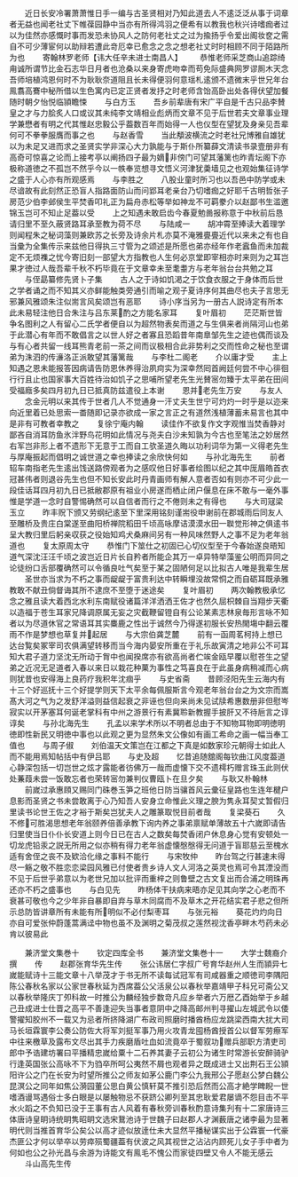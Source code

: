 <!-- { "loadSidebar": true } -->
　　近日长安冷署萧萧惟日手一编与古圣贤相对乃知此道去人不逺泛泛从事于词章者无益也闻老社丈下帷葆园静中当亦有所得鸿羽之便希有以教我也秋兴诗嗜痂者过以为佳然亦感慨时事而发恐未协风人之防何老社丈之过为揄扬乎令爱出阁妆奁之需自不可少薄宦何以助辩若遭此竒厄幸已愈念之念之想老社丈时时相顾不同于陌路所为也
　　寄翰林罗老师【讳大任辛未进士南昌人】
　　恭惟老师采芝商山追踪绮甪诚所谓节比金石志华日月者也沧桑以来身寄虎吻幸而苟免际盛典网罗谬厠木天念吾师培植鸿恩何时不为耿耿奈道阻且长未得便羽何意瑶札逺颁不遗微末乎世兄年台鳯翥高鶱中秘所借以生色寓内已定正贤者发抒之时老师含饴高卧出处各得伏望加餐随时朝夕怡悦临頴瞻悚
　　与白方玉
　　吾乡前辈唐有宋广平自是千古只品李賛皇之才与力脍炙人口或议其未纯李文靖相业彪炳而文章不见于后世若夫文章事业理学兼懋者有明之代其惟赵忠毅公乎葢数百年而始得一人也仪型在望犹及身亲见吾辈何可不拳拳服膺而事之也
　　与赵香雪
　　当此頺波横流之时老社兄博雅自雄犹以为未足又进而求之圣贤实学非深心大力孰能与于斯仆所纂薛文清读书录壹册非有高奇可惊喜之论而上接考亭以阐扬四子最为嫡非傍门可望其藩篱也昨青坛阁下亦极称道徳之不孤岂不然乎今以一帙奉览想寻文悟义河津犹羮墙见之也观始集征诗学之盛于人心亦有所观感焉
　　与李胜之
　　八股业童时所习也以吾邑中防学或未尽谙故有此刻然正恐盲人指路面防山而问郢耳老亲台乃切嗜痂之好耶千古明哲张子房范少伯李邺侯生平焚香叩礼正为扁舟赤松等举如神龙不可羁豢介以赵鄙书生滥邀锦玉岂可不知止足葢以受
　　上之知遇未敢启齿今春夏勉啚报称意于中秋前后恳请归里不至久蔽贤路耳承至教为荷不尽
　　与陆咸一
　　胡冲霄至捧读大着理学则闻程朱之秘词藻则兼欧苏之长旁及诗余片札亦莫不淹雅亹亹近代以来未之有也自当彚为全集传示来兹他日得执三寸管为之颂述是所愿也弟亦经年作老蠧鱼而未加裁定不无烦襍之忧今寄旧刻一部望大方指教也人生何必京堂即宰相亦时来则为之耳岂果才徳过人哉吾辈千秋不朽毕竟在于文章幸未至耄耋方与老年翁台台共勉之耳
　　与侄勗纂修先贤卜子集
　　古人之于诗如饥渇之于饮食衣服之于身体而后世之学者诵之而不知其义亦鲜能触类旁通引而喻之观子夏诗序何其曲尽也夫子言思无邪兼风雅颂朱注似耑言风矣颂岂有恶耶
　　诗小序当另为一册古人説诗定有所本此未易轻注他日合朱注与吕东莱酌之方能名家耳
　　复叶眉初
　　茫茫斯世皆争名图利之人有留心二氏学者便自以为超然物表矣而道之与生俱来者尚隔河山也弟于此潜心有年而不敢倡言之以世人好之者寡且恐蹈昔年南臯邹先生之迹也偶而谈及与有心者共留一线耳熊青老前一茶之间而议极相合此非势利之交而性命之秘也至谓弟为洙泗的传濓洛正派敢望其藩篱哉
　　与李杜二阁老
　　介以庸才受
　　主上知遇之恩未能报答因病请告防恩休养得治夙疴实为深幸然囘首阙廷何尝不中心徘徊行行且止也国家事大百姓待治如饥子之思哺所望老先生光賛宻勿臻于太平弟在田间受福廕多矣四月初九日已抵真防兹遣役上本谢
　　恩并老先生万安
　　与友人
　　念金元明以来其传于世者几人不觉通身一汗丈夫生世宁可灼灼一时乎是以迩来向近里着已处思索一畨随即记录亦欲成一家之言正之有道然浅植薄蓄未易言也其中是非有可教者幸教之
　　复徐宁庵内翰
　　读佳作不欲复作文字观惟当焚香静对鄙吝自消耳防鱼氷泮野鸟花明如此情况与尧夫白沙未知孰为今古也至笔法之妙居然右军岂非形上者不遗形下无意于工而自工欤圣道久晦以功利词华为第一义得老先生与厚庵振起而倡明之诚世道之幸也捧读之余欣快何如
　　与孙北海先生
　　前者轺车南指老先生逺出饯送路傍观者为之感叹他日好事者绘图以纪之其中厐眉皓首衣冠甚伟者则退谷先生也但不知长安此时丹青画师有解人意者否如有则亦不可少此一段佳话耳四月初九日已抵敝郡原有祖业小房遂而栖止闭户偃息在床不敢与一毫外事惟是学道一念时自警惕确然可以自信者而行之不倦则未之有得也
　　与大司冦梁玉立
　　昨丰贶下颁又劳纲纪逺至下里深用铭刻谨耑役申谢前在郡城雨后同友人至雕桥及贵庄白棠遂至曲阳桥禅院稻田千顷高咏摩诘漠漠水田一聫觉形神之俱逺书呈大教归里后躬亲収获之役始知鸡犬桑麻间另有一种风味然野人之事不足为老年翁道也
　　复太原周太守
　　恭惟门下筮仕之初固已心切仪型至于今春始遂良晤知道气深沈汪汪千顷之波岂近日片长自矜者所能企其万一卓异特举藻鉴公明而异同之论徒纷口舌部覆确然可以令循良吐气矣至于某之固陋何足以比拟古人唯是我辈生居
　　圣世亦当求为不朽之事而龊龊于富贵利达中转瞬埋没故常恫之而自砺耳既承雅教敢不献丑倘督诲其所不逮庶不至堕于迷途矣
　　复叶眉初
　　两次翰教极承忆念之雅且读大着西北水利东南赋役诸篇洋洋洒洒王佐才也然久屈枳棘自当翔步天衢以造福于苍生耳家兄降调原属无妄之灾截鞭留镫自有公论某素志林泉毎形言咏不知者以为尽道休官之常语耳其实麋鹿之性出于诚然今乃得遂初服长安热閙塲中翻云覆雨不作是梦想也草复并起居
　　与大宗伯龚芝麓
　　前有一函周茗柯持上想已达台覧矣冢宰司农俱满望转移而当今海内晏安所重在于礼乐故寅清之地非公不可耳知大君子道力坚沈无所动于胷中也闻揆席亦有欲高尚者伫竢金瓯早覆以慰苍生之望弟之近况无足道者入春以来日以栽花种菓为事性之笃喜良在于此虽身病稍减而心病则犹昔也安得海上良药疗我积年沈痼乎
　　与史省斋
　　昔顾泾阳先生云海内有十三个好巡抚十三个好提学则天下太平余每佩服斯言今观老年翁台台之为文宗而嵩髙大河之气为之发舒洋溢则益信起衰之非诬也但向来尚未见试牍希惠数册非但慰岑寂实以开茅塞耳何诞老掌科有中州之游景行有素冀聆新教握手披肝又不待巵言之谆谆矣
　　与孙北海先生
　　孔孟以来学术所以不明者总由于不知物耳物即明徳明徳即性新民又明徳中事也以此观之更为显然朱文公像如有画工希命之画一幅当奉工值也
　　与周子俶
　　刘伯温天文策岂在江都之下真是如数家珍元朝得士如此人而不能用焉知帖括中有伊吕耶
　　与史及超
　　忆昔追随舘阁每钦曲江风度葢道心静深包括一切岂世之炫才露能者彷佛万一哉而虚懐下交不遗樗朽赠言珠玉此则伏处蒹葭未尝一饭敢忘者也荣转宻勿兼判仪曹瓯卜在旦夕矣
　　与耿又朴翰林
　　前嵗过承惠頋又赐同门硃巻玉笋之班他日防当骧首风云彚征皇路也生连年楗户息影而圣贤之书未尝敢离于心乃知吾人安身立命惟此义理之腴为隽永耳契丈暂假归里读书论世王佐之才裕于斯矣岂犹夫人之雕篆取悦目前者哉
　　复梁葵石
　　久不修可胜渴思想老年翁颐养倍善承教下询内养之事弟禀赋单薄故五十六嵗即请告归里使当日仆仆长安道上则今日已在古人之数矣每焚香闭户休息身心觉有安顿处一切龙虎铅汞之説无所用之似亦稍有得力老年翁虚懐慇慇得无问道于盲耶慈云至槐水适有舍侄之丧不及欵洽化缘之事料不能行
　　与宋牧仲
　　昨台驾之行甚速未得尽一觞之敬不胜恋恋梁园风雅已付使者贵乡诗人文人河洛之英灵也焉可令其湮没而不见于后世乎弟意以为老世兄加以批评而重梓之则鲁壁之古文复出而合浦之明珠再还亦不朽之盛事也
　　与白见先
　　昨杨体干扶病来晤亦足见其向学之心老而不衰甚可敬也今之少年非自暴即自弃与草木同腐而不及草木之开花结实君子悲之但所示总防皆讲章所有未能有所明似不必付梨枣耳
　　与张元裕
　　葵花灼灼向日亦自可爱张仲蔚蓬蒿满迳中物也虽不及渊明之菊茂叔之莲然视沈香亭畔木芍药未必肯以彼易此














　　兼济堂文集巻十
　　钦定四库全书
　　兼济堂文集巻十一
　　大学士魏裔介撰
　　传
　　赵郡张育华先生传
　　张公讳居仁字叔广号育华赵州人生而頴异七嵗能赋诗十三能文章十八举茂才于书无所不读每试冠军有司咸器重之顺徳司李隅阳陈公春秋名家以公家世春秋延为西席葢公父活泉公以春秋举嘉靖甲子科兄可斋公又以春秋举隆庆丁夘科故一时推公为麟经独步数竒凡应乡举者六万厯乙酉始举于乡越己丑成进士仕晋之高平不善逢迎失当事者意阴中之降高邮州判寻擢山左城武令以倭警擢知胶州不一载又为忌者所挤降湖广布政司照磨时播酋杨应龙跳梁西南大扰大司马长垣霖寰李公奏公防佐大将军刘挺军事乃用火攻青龙囤杨酋授首公以督军劳瘵军中往来檄草及露布文尽出其手力疾磨盾吐血如流竟卒于蜀叙功赠兵部职方清吏司郎中予诰建坊署曰平播精忠嵗给粟十二石养其妻子云初公为诸生时常游长安醉骑驴行逢英国张公高咏不下为驺卒所呵公夷然不屑也观者异之既成进士又出荆石王公頴阳许公之门在长安为时望所推公之师友如茅公鹿门李公九我邢公子愿赵公梦白魏公昆溟公之同年如焦公漪园董公思白黄公慎轩莫不推引恐后然而公高才絶学睥睨一世嗜酒谩骂遇俗士多白眼是以屡触物忌不获跻公卿列至其忠耿爱君屡谪不怨目击不平水火蹈之不负知已没于王事有古人风着有春秋旁训春秋酌意诗集刋有十二家唐诗三体唐诗皇眀诗统眀隽昭眀文选宋鵞池诗于世魏子曰赵郡人才渊薮唐之诸李最为显著明代则当推首育华公矣公以高才迹似放逹仕未大显然平播秘谋实出于公霖寰一代豪杰匪公才何以举卒以劳瘁殒蜀疆葢有伏波之风其视世之沾沾内顾死儿女子手中者为何如也公之孙光昌与余游为诗能文有鳯毛不愧公而家徒四壁又令人不能无感云
　　斗山高先生传
